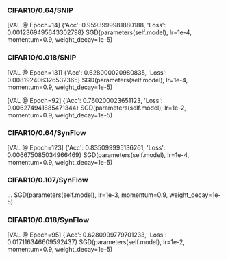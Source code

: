 ### CIFAR10/0.64/SNIP
[VAL @ Epoch=14]
{'Acc': 0.9593999981880188, 'Loss': 0.0012369495643302798}
SGD(parameters(self.model), lr=1e-4, momentum=0.9, weight_decay=1e-5)

### CIFAR10/0.018/SNIP
[VAL @ Epoch=131]
{'Acc': 0.628000020980835, 'Loss': 0.008192406326532365}
SGD(parameters(self.model), lr=1e-4, momentum=0.9, weight_decay=1e-5)

[VAL @ Epoch=92]
{'Acc': 0.760200023651123, 'Loss': 0.006274941885471344}
SGD(parameters(self.model), lr=1e-2, momentum=0.9, weight_decay=1e-5)

### CIFAR10/0.64/SynFlow
[VAL @ Epoch=123]
{'Acc': 0.835099995136261, 'Loss': 0.006675085034966469}
SGD(parameters(self.model), lr=1e-4, momentum=0.9, weight_decay=1e-5)

### CIFAR10/0.107/SynFlow
...
SGD(parameters(self.model), lr=1e-3, momentum=0.9, weight_decay=1e-5)

### CIFAR10/0.018/SynFlow
[VAL @ Epoch=95]
{'Acc': 0.6280999779701233, 'Loss': 0.017116346609592437}
SGD(parameters(self.model), lr=1e-2, momentum=0.9, weight_decay=1e-5)
